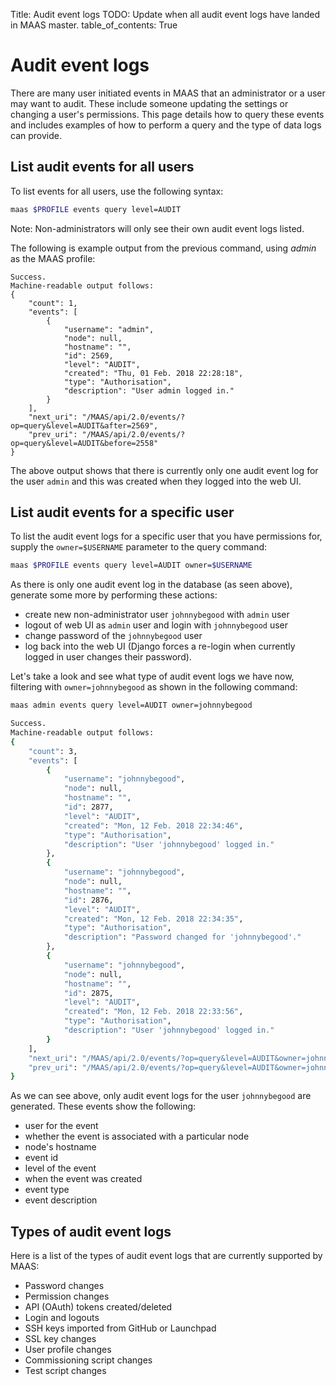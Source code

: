 Title: Audit event logs
TODO:  Update when all audit event logs have landed in MAAS master.
table_of_contents: True


# Audit event logs

There are many user initiated events in MAAS that an administrator or a user
may want to audit. These include someone updating the settings or changing a
user's permissions. This page details how to query these events and includes
examples of how to perform a query and the type of data logs can provide.

## List audit events for all users

To list events for all users, use the following syntax:

```bash
maas $PROFILE events query level=AUDIT
```

Note:
    Non-administrators will only see their own audit event logs listed.

The following is example output from the previous command, using *admin* as the
MAAS profile:

```no-highlight
Success.
Machine-readable output follows:
{
    "count": 1,
    "events": [
        {
            "username": "admin",
            "node": null,
            "hostname": "",
            "id": 2569,
            "level": "AUDIT",
            "created": "Thu, 01 Feb. 2018 22:28:18",
            "type": "Authorisation",
            "description": "User admin logged in."
        }
    ],
    "next_uri": "/MAAS/api/2.0/events/?op=query&level=AUDIT&after=2569",
    "prev_uri": "/MAAS/api/2.0/events/?op=query&level=AUDIT&before=2558"
}
```

The above output shows that there is currently only one audit event log for the user
`admin` and this was created when they logged into the web UI.


## List audit events for a specific user

To list the audit event logs for a specific user that you have permissions for,
supply the `owner=$USERNAME` parameter to the query command:

```bash
maas $PROFILE events query level=AUDIT owner=$USERNAME
```

As there is only one audit event log in the database (as seen above), generate
some more by performing these actions:

- create new non-administrator user `johnnybegood` with `admin` user
- logout of web UI as `admin` user and login with `johnnybegood` user
- change password of the `johnnybegood` user
- log back into the web UI (Django forces a re-login when currently logged in
  user changes their password).

Let's take a look and see what type of audit event logs we have now, filtering
with `owner=johnnybegood` as shown in the following command:

```bash
maas admin events query level=AUDIT owner=johnnybegood
```

```bash
Success.
Machine-readable output follows:
{
    "count": 3,
    "events": [
        {
            "username": "johnnybegood",
            "node": null,
            "hostname": "",
            "id": 2877,
            "level": "AUDIT",
            "created": "Mon, 12 Feb. 2018 22:34:46",
            "type": "Authorisation",
            "description": "User 'johnnybegood' logged in."
        },
        {
            "username": "johnnybegood",
            "node": null,
            "hostname": "",
            "id": 2876,
            "level": "AUDIT",
            "created": "Mon, 12 Feb. 2018 22:34:35",
            "type": "Authorisation",
            "description": "Password changed for 'johnnybegood'."
        },
        {
            "username": "johnnybegood",
            "node": null,
            "hostname": "",
            "id": 2875,
            "level": "AUDIT",
            "created": "Mon, 12 Feb. 2018 22:33:56",
            "type": "Authorisation",
            "description": "User 'johnnybegood' logged in."
        }
    ],
    "next_uri": "/MAAS/api/2.0/events/?op=query&level=AUDIT&owner=johnnybegood&after=2877",
    "prev_uri": "/MAAS/api/2.0/events/?op=query&level=AUDIT&owner=johnnybegood&before=2875"
}
```

As we can see above, only audit event logs for the user `johnnybegood` are
generated. These events show the following:

- user for the event
- whether the event is associated with a particular node
- node's hostname
- event id
- level of the event
- when the event was created
- event type
- event description

## Types of audit event logs

Here is a list of the types of audit event logs that are currently supported by MAAS:

- Password changes
- Permission changes
- API (OAuth) tokens created/deleted
- Login and logouts
- SSH keys imported from GitHub or Launchpad
- SSL key changes
- User profile changes
- Commissioning script changes
- Test script changes

